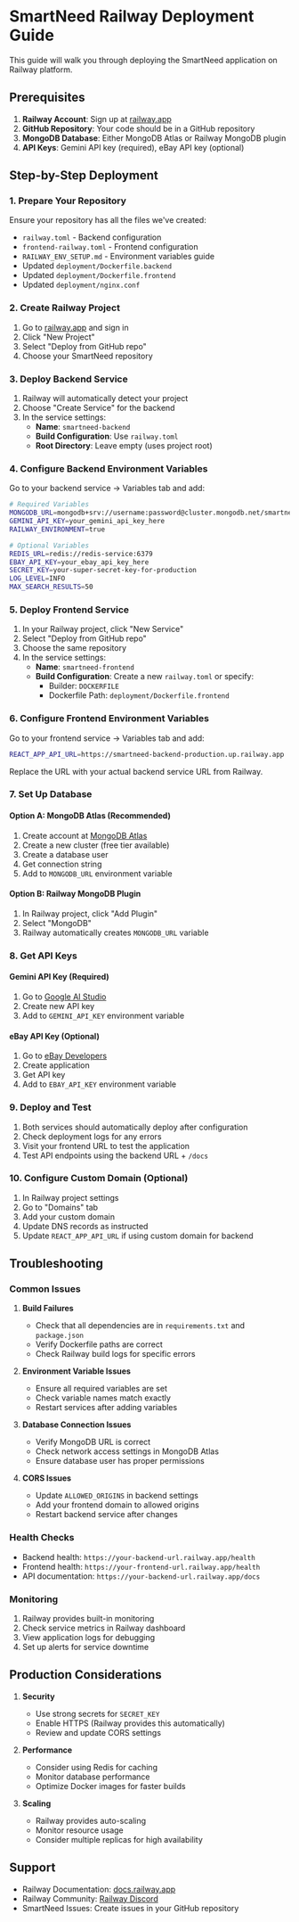 # SmartNeed Railway Deployment Guide

This guide will walk you through deploying the SmartNeed application on Railway platform.

## Prerequisites

1. **Railway Account**: Sign up at [railway.app](https://railway.app)
2. **GitHub Repository**: Your code should be in a GitHub repository
3. **MongoDB Database**: Either MongoDB Atlas or Railway MongoDB plugin
4. **API Keys**: Gemini API key (required), eBay API key (optional)

## Step-by-Step Deployment

### 1. Prepare Your Repository

Ensure your repository has all the files we've created:
- `railway.toml` - Backend configuration
- `frontend-railway.toml` - Frontend configuration  
- `RAILWAY_ENV_SETUP.md` - Environment variables guide
- Updated `deployment/Dockerfile.backend`
- Updated `deployment/Dockerfile.frontend`
- Updated `deployment/nginx.conf`

### 2. Create Railway Project

1. Go to [railway.app](https://railway.app) and sign in
2. Click "New Project"
3. Select "Deploy from GitHub repo"
4. Choose your SmartNeed repository

### 3. Deploy Backend Service

1. Railway will automatically detect your project
2. Choose "Create Service" for the backend
3. In the service settings:
   - **Name**: `smartneed-backend`
   - **Build Configuration**: Use `railway.toml`
   - **Root Directory**: Leave empty (uses project root)

### 4. Configure Backend Environment Variables

Go to your backend service → Variables tab and add:

```bash
# Required Variables
MONGODB_URL=mongodb+srv://username:password@cluster.mongodb.net/smartneed
GEMINI_API_KEY=your_gemini_api_key_here
RAILWAY_ENVIRONMENT=true

# Optional Variables  
REDIS_URL=redis://redis-service:6379
EBAY_API_KEY=your_ebay_api_key_here
SECRET_KEY=your-super-secret-key-for-production
LOG_LEVEL=INFO
MAX_SEARCH_RESULTS=50
```

### 5. Deploy Frontend Service

1. In your Railway project, click "New Service"
2. Select "Deploy from GitHub repo" 
3. Choose the same repository
4. In the service settings:
   - **Name**: `smartneed-frontend`
   - **Build Configuration**: Create a new `railway.toml` or specify:
     - Builder: `DOCKERFILE`
     - Dockerfile Path: `deployment/Dockerfile.frontend`

### 6. Configure Frontend Environment Variables

Go to your frontend service → Variables tab and add:

```bash
REACT_APP_API_URL=https://smartneed-backend-production.up.railway.app
```

Replace the URL with your actual backend service URL from Railway.

### 7. Set Up Database

#### Option A: MongoDB Atlas (Recommended)
1. Create account at [MongoDB Atlas](https://www.mongodb.com/atlas)
2. Create a new cluster (free tier available)
3. Create a database user
4. Get connection string
5. Add to `MONGODB_URL` environment variable

#### Option B: Railway MongoDB Plugin
1. In Railway project, click "Add Plugin"
2. Select "MongoDB"
3. Railway automatically creates `MONGODB_URL` variable

### 8. Get API Keys

#### Gemini API Key (Required)
1. Go to [Google AI Studio](https://makersuite.google.com/app/apikey)
2. Create new API key
3. Add to `GEMINI_API_KEY` environment variable

#### eBay API Key (Optional)
1. Go to [eBay Developers](https://developer.ebay.com/)
2. Create application
3. Get API key
4. Add to `EBAY_API_KEY` environment variable

### 9. Deploy and Test

1. Both services should automatically deploy after configuration
2. Check deployment logs for any errors
3. Visit your frontend URL to test the application
4. Test API endpoints using the backend URL + `/docs`

### 10. Configure Custom Domain (Optional)

1. In Railway project settings
2. Go to "Domains" tab
3. Add your custom domain
4. Update DNS records as instructed
5. Update `REACT_APP_API_URL` if using custom domain for backend

## Troubleshooting

### Common Issues

1. **Build Failures**
   - Check that all dependencies are in `requirements.txt` and `package.json`
   - Verify Dockerfile paths are correct
   - Check Railway build logs for specific errors

2. **Environment Variable Issues**
   - Ensure all required variables are set
   - Check variable names match exactly
   - Restart services after adding variables

3. **Database Connection Issues**
   - Verify MongoDB URL is correct
   - Check network access settings in MongoDB Atlas
   - Ensure database user has proper permissions

4. **CORS Issues**
   - Update `ALLOWED_ORIGINS` in backend settings
   - Add your frontend domain to allowed origins
   - Restart backend service after changes

### Health Checks

- Backend health: `https://your-backend-url.railway.app/health`
- Frontend health: `https://your-frontend-url.railway.app/health`
- API documentation: `https://your-backend-url.railway.app/docs`

### Monitoring

1. Railway provides built-in monitoring
2. Check service metrics in Railway dashboard
3. View application logs for debugging
4. Set up alerts for service downtime

## Production Considerations

1. **Security**
   - Use strong secrets for `SECRET_KEY`
   - Enable HTTPS (Railway provides this automatically)
   - Review and update CORS settings

2. **Performance**
   - Consider using Redis for caching
   - Monitor database performance
   - Optimize Docker images for faster builds

3. **Scaling**
   - Railway provides auto-scaling
   - Monitor resource usage
   - Consider multiple replicas for high availability

## Support

- Railway Documentation: [docs.railway.app](https://docs.railway.app)
- Railway Community: [Railway Discord](https://discord.gg/railway)
- SmartNeed Issues: Create issues in your GitHub repository
